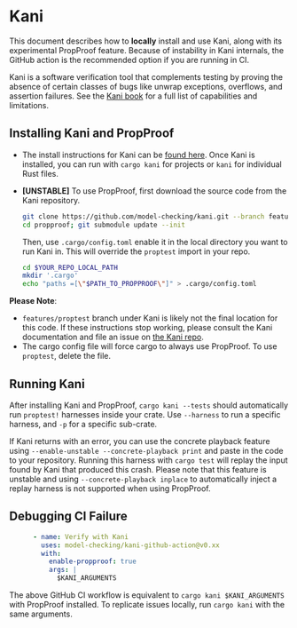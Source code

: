 # Kani

This document describes how to **locally** install and use Kani, along
with its experimental PropProof feature. Because of instability in
Kani internals, the GitHub action is the recommended option if you are
running in CI.

Kani is a software verification tool that complements testing by
proving the absence of certain classes of bugs like unwrap exceptions,
overflows, and assertion failures. See the [Kani
book](https://model-checking.github.io/kani/) for a full list of
capabilities and limitations.

## Installing Kani and PropProof

- The install instructions for Kani can be [found
  here](https://model-checking.github.io/kani/install-guide.html). Once
  Kani is installed, you can run with `cargo kani` for projects or
  `kani` for individual Rust files.
- **[UNSTABLE]** To use PropProof, first download the source code
  from the Kani repository.
  ```bash
  git clone https://github.com/model-checking/kani.git --branch features/proptest propproof
  cd propproof; git submodule update --init
  ```

  Then, use `.cargo/config.toml` enable it in the local directory you
  want to run Kani in. This will override the `proptest` import in
  your repo.

  ```bash
  cd $YOUR_REPO_LOCAL_PATH
  mkdir '.cargo'
  echo "paths =[\"$PATH_TO_PROPPROOF\"]" > .cargo/config.toml
  ```

**Please Note**:

- `features/proptest` branch under Kani is likely not the final
  location for this code. If these instructions stop working, please
  consult the Kani documentation and file an issue on [the Kani
  repo](https://github.com/model-checking/kani.git).
- The cargo config file will force cargo to always use PropProof. To
  use `proptest`, delete the file.

## Running Kani

After installing Kani and PropProof, `cargo kani --tests` should
automatically run `proptest!` harnesses inside your crate. Use
`--harness` to run a specific harness, and `-p` for a specific
sub-crate.

If Kani returns with an error, you can use the concrete playback
feature using `--enable-unstable --concrete-playback print` and paste
in the code to your repository. Running this harness with `cargo test`
will replay the input found by Kani that produced this crash. Please
note that this feature is unstable and using `--concrete-playback
inplace` to automatically inject a replay harness is not supported
when using PropProof.

## Debugging CI Failure

```yaml
      - name: Verify with Kani
        uses: model-checking/kani-github-action@v0.xx
        with:
          enable-propproof: true
          args: |
            $KANI_ARGUMENTS
```

The above GitHub CI workflow is equivalent to `cargo kani
$KANI_ARGUMENTS` with PropProof installed. To replicate issues
locally, run `cargo kani` with the same arguments.
